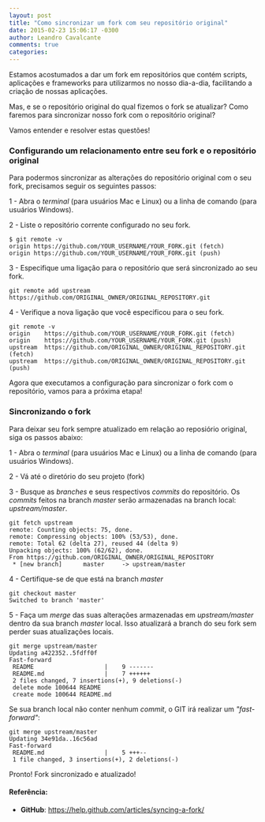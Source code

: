 ```yaml
---
layout: post
title: "Como sincronizar um fork com seu repositório original"
date: 2015-02-23 15:06:17 -0300
author: Leandro Cavalcante
comments: true
categories: 
---
```


Estamos acostumados a dar um fork em repositórios que contém scripts, aplicações e frameworks para utilizarmos no nosso dia-a-dia, facilitando a criação de nossas aplicações.

Mas, e se o repositório original do qual fizemos o fork se atualizar? Como faremos para sincronizar nosso fork com o repositório original?

<!-- more -->

Vamos entender e resolver estas questões!

### Configurando um relacionamento entre seu fork e o repositório original

Para podermos sincronizar as alterações do repositório original com o seu fork, precisamos seguir os seguintes passos:

1 - Abra o _terminal_ (para usuários Mac e Linux) ou a linha de comando (para usuários Windows).

2 - Liste o repositório corrente configurado no seu fork.

``` 
$ git remote -v
origin https://github.com/YOUR_USERNAME/YOUR_FORK.git (fetch)
origin https://github.com/YOUR_USERNAME/YOUR_FORK.git (push)
```

3 - Especifique uma ligação para o repositório que será sincronizado ao seu fork.

```
git remote add upstream https://github.com/ORIGINAL_OWNER/ORIGINAL_REPOSITORY.git
```

4 - Verifique a nova ligação que você especificou para o seu fork.

```
git remote -v
origin    https://github.com/YOUR_USERNAME/YOUR_FORK.git (fetch)
origin    https://github.com/YOUR_USERNAME/YOUR_FORK.git (push)
upstream  https://github.com/ORIGINAL_OWNER/ORIGINAL_REPOSITORY.git (fetch)
upstream  https://github.com/ORIGINAL_OWNER/ORIGINAL_REPOSITORY.git (push)
```

Agora que executamos a configuração para sincronizar o fork com o repositório, vamos para a próxima etapa!

### Sincronizando o fork 

Para deixar seu fork sempre atualizado em relação ao reposiório original, siga os passos abaixo:

1 - Abra o _terminal_ (para usuários Mac e Linux) ou a linha de comando (para usuários Windows).

2 - Vá até o diretório do seu projeto (fork)

3 - Busque as _branches_ e seus respectivos _commits_ do repositório. Os _commits_ feitos na branch _master_ serão armazenadas na branch local: _upstream/master_.

```
git fetch upstream
remote: Counting objects: 75, done.
remote: Compressing objects: 100% (53/53), done.
remote: Total 62 (delta 27), reused 44 (delta 9)
Unpacking objects: 100% (62/62), done.
From https://github.com/ORIGINAL_OWNER/ORIGINAL_REPOSITORY
 * [new branch]      master     -> upstream/master
``` 

4 - Certifique-se de que está na branch _master_

```
git checkout master
Switched to branch 'master'
```

5 - Faça um _merge_ das suas alterações armazenadas em _upstream/master_ dentro da sua branch _master_ local. Isso atualizará a branch do seu fork sem perder suas atualizações locais.

```
git merge upstream/master
Updating a422352..5fdff0f
Fast-forward
 README                    |    9 -------
 README.md                 |    7 ++++++
 2 files changed, 7 insertions(+), 9 deletions(-)
 delete mode 100644 README
 create mode 100644 README.md
```

Se sua branch local não conter nenhum _commit_, o GIT irá realizar um _"fast-forward"_:

```
git merge upstream/master
Updating 34e91da..16c56ad
Fast-forward
 README.md                 |    5 +++--
 1 file changed, 3 insertions(+), 2 deletions(-)
```

Pronto! Fork sincronizado e atualizado!

#### Referência:

- **GitHub**: https://help.github.com/articles/syncing-a-fork/